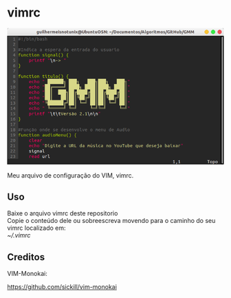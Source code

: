 # vimrc

![Screenshot](myVIM.png)

Meu arquivo de configuração do VIM, vimrc.

## Uso

Baixe o arquivo vimrc deste repositorio\
Copie o conteúdo dele ou sobreescreva movendo para o caminho do seu vimrc localizado em:\
*~/.vimrc*

## Creditos

VIM-Monokai:

https://github.com/sickill/vim-monokai

